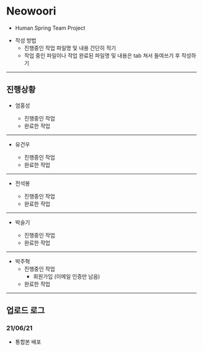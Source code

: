 # Neowoori
  * Human Spring Team Project
  - 작성 방법
    + 진행중인 작업 파일명 및 내용 간단히 적기
    + 작업 중인 파일이나 작업 완료된 파일명 및 내용은 tab 쳐서 들여쓰기 후 작성하기
---

## 진행상황
* 엄홍성
  - 진행중인 작업

  + 완료한 작업


---
* 유건우
  - 진행중인 작업

  + 완료한 작업


---
* 전석봉
  - 진행중인 작업

  + 완료한 작업


---
* 박슬기
  - 진행중인 작업

  + 완료한 작업


---
* 박주혁
  - 진행중인 작업
    - 회원가입 (이메일 인증만 남음)
  + 완료한 작업


---
## 업로드 로그
### 21/06/21
+ 통합본 배포
